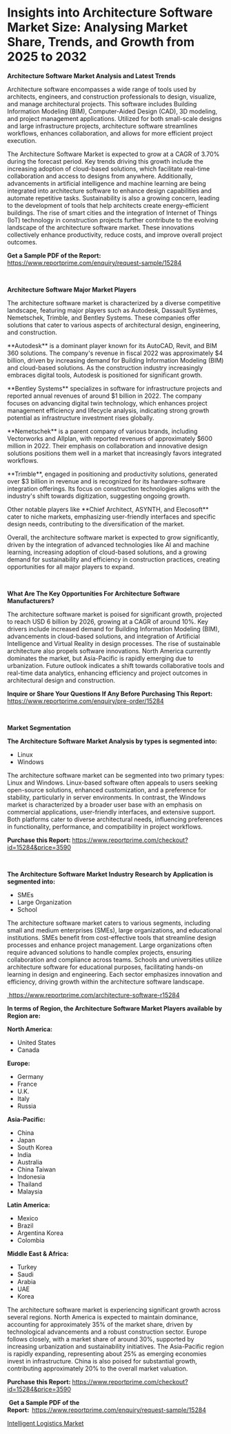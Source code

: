 <p><h1>Insights into Architecture Software Market Size: Analysing Market Share, Trends, and Growth from 2025 to 2032</h1></p><p><strong>Architecture Software Market Analysis and Latest Trends</strong></p>
<p><p>Architecture software encompasses a wide range of tools used by architects, engineers, and construction professionals to design, visualize, and manage architectural projects. This software includes Building Information Modeling (BIM), Computer-Aided Design (CAD), 3D modeling, and project management applications. Utilized for both small-scale designs and large infrastructure projects, architecture software streamlines workflows, enhances collaboration, and allows for more efficient project execution.</p><p>The Architecture Software Market is expected to grow at a CAGR of 3.70% during the forecast period. Key trends driving this growth include the increasing adoption of cloud-based solutions, which facilitate real-time collaboration and access to designs from anywhere. Additionally, advancements in artificial intelligence and machine learning are being integrated into architecture software to enhance design capabilities and automate repetitive tasks. Sustainability is also a growing concern, leading to the development of tools that help architects create energy-efficient buildings. The rise of smart cities and the integration of Internet of Things (IoT) technology in construction projects further contribute to the evolving landscape of the architecture software market. These innovations collectively enhance productivity, reduce costs, and improve overall project outcomes.</p></p>
<p><strong>Get a Sample PDF of the Report:&nbsp;</strong> <a href="https://www.reportprime.com/enquiry/request-sample/15284?utm_campaign=2215&utm_medium=2&utm_source=Github&utm_content=ia&utm_term=30032025&utm_id=architecture-software">https://www.reportprime.com/enquiry/request-sample/15284</a></p>
<p>&nbsp;</p>
<p><strong>Architecture Software Major Market Players</strong></p>
<p><p>The architecture software market is characterized by a diverse competitive landscape, featuring major players such as Autodesk, Dassault Systèmes, Nemetschek, Trimble, and Bentley Systems. These companies offer solutions that cater to various aspects of architectural design, engineering, and construction.</p><p>**Autodesk** is a dominant player known for its AutoCAD, Revit, and BIM 360 solutions. The company's revenue in fiscal 2022 was approximately $4 billion, driven by increasing demand for Building Information Modeling (BIM) and cloud-based solutions. As the construction industry increasingly embraces digital tools, Autodesk is positioned for significant growth.</p><p>**Bentley Systems** specializes in software for infrastructure projects and reported annual revenues of around $1 billion in 2022. The company focuses on advancing digital twin technology, which enhances project management efficiency and lifecycle analysis, indicating strong growth potential as infrastructure investment rises globally.</p><p>**Nemetschek** is a parent company of various brands, including Vectorworks and Allplan, with reported revenues of approximately $600 million in 2022. Their emphasis on collaboration and innovative design solutions positions them well in a market that increasingly favors integrated workflows.</p><p>**Trimble**, engaged in positioning and productivity solutions, generated over $3 billion in revenue and is recognized for its hardware-software integration offerings. Its focus on construction technologies aligns with the industry's shift towards digitization, suggesting ongoing growth.</p><p>Other notable players like **Chief Architect, ASYNTH, and Elecosoft** cater to niche markets, emphasizing user-friendly interfaces and specific design needs, contributing to the diversification of the market.</p><p>Overall, the architecture software market is expected to grow significantly, driven by the integration of advanced technologies like AI and machine learning, increasing adoption of cloud-based solutions, and a growing demand for sustainability and efficiency in construction practices, creating opportunities for all major players to expand.</p></p>
<p>&nbsp;</p>
<p><strong>What Are The Key Opportunities For Architecture Software Manufacturers?</strong></p>
<p><p>The architecture software market is poised for significant growth, projected to reach USD 6 billion by 2026, growing at a CAGR of around 10%. Key drivers include increased demand for Building Information Modeling (BIM), advancements in cloud-based solutions, and integration of Artificial Intelligence and Virtual Reality in design processes. The rise of sustainable architecture also propels software innovations. North America currently dominates the market, but Asia-Pacific is rapidly emerging due to urbanization. Future outlook indicates a shift towards collaborative tools and real-time data analytics, enhancing efficiency and project outcomes in architectural design and construction.</p></p>
<p><strong>Inquire or Share Your Questions If Any Before Purchasing This Report:</strong> <a href="https://www.reportprime.com/enquiry/pre-order/15284?utm_campaign=2215&utm_medium=2&utm_source=Github&utm_content=ia&utm_term=30032025&utm_id=architecture-software">https://www.reportprime.com/enquiry/pre-order/15284</a></p>
<p>&nbsp;</p>
<p><strong>Market Segmentation</strong></p>
<p><strong>The Architecture Software Market Analysis by types is segmented into:</strong></p>
<p><ul><li>Linux</li><li>Windows</li></ul></p>
<p><p>The architecture software market can be segmented into two primary types: Linux and Windows. Linux-based software often appeals to users seeking open-source solutions, enhanced customization, and a preference for stability, particularly in server environments. In contrast, the Windows market is characterized by a broader user base with an emphasis on commercial applications, user-friendly interfaces, and extensive support. Both platforms cater to diverse architectural needs, influencing preferences in functionality, performance, and compatibility in project workflows.</p></p>
<p><strong>Purchase this Report:&nbsp;</strong><a href="https://www.reportprime.com/checkout?id=15284&price=3590&utm_campaign=2215&utm_medium=2&utm_source=Github&utm_content=ia&utm_term=30032025&utm_id=architecture-software">https://www.reportprime.com/checkout?id=15284&price=3590</a></p>
<p>&nbsp;</p>
<p><strong>The Architecture Software Market Industry Research by Application is segmented into:</strong></p>
<p><ul><li>SMEs</li><li>Large Organization</li><li>School</li></ul></p>
<p><p>The architecture software market caters to various segments, including small and medium enterprises (SMEs), large organizations, and educational institutions. SMEs benefit from cost-effective tools that streamline design processes and enhance project management. Large organizations often require advanced solutions to handle complex projects, ensuring collaboration and compliance across teams. Schools and universities utilize architecture software for educational purposes, facilitating hands-on learning in design and engineering. Each sector emphasizes innovation and efficiency, driving growth within the architecture software landscape.</p></p>
<p><a href="https://www.reportprime.com/architecture-software-r15284?utm_campaign=2215&utm_medium=2&utm_source=Github&utm_content=ia&utm_term=30032025&utm_id=architecture-software">&nbsp;https://www.reportprime.com/architecture-software-r15284</a></p>
<p><strong>In terms of Region, the Architecture Software Market Players available by Region are:</strong></p>
<p>
    <p> <strong> North America: </strong>
        <ul>
            <li>United States</li>
            <li>Canada</li>
        </ul>
        </p> 
    <p> <strong> Europe: </strong>
        <ul>
            <li>Germany</li>
            <li>France</li>
            <li>U.K.</li>
            <li>Italy</li>
            <li>Russia</li>
        </ul>
        </p> 
    <p> <strong> Asia-Pacific: </strong>
        <ul>
            <li>China</li>
            <li>Japan</li>
            <li>South Korea</li>
            <li>India</li>
            <li>Australia</li>
            <li>China Taiwan</li>
            <li>Indonesia</li>
            <li>Thailand</li>
            <li>Malaysia</li>
        </ul>
        </p> 
    <p> <strong> Latin America: </strong>
        <ul>
            <li>Mexico</li>
            <li>Brazil</li>
            <li>Argentina Korea</li>
            <li>Colombia</li>
        </ul>
        </p> 
    <p> <strong> Middle East & Africa: </strong>
        <ul>
            <li>Turkey</li>
            <li>Saudi</li>
            <li>Arabia</li>
            <li>UAE</li>
            <li>Korea</li>
        </ul>
    </p>
    </p>
<p><p>The architecture software market is experiencing significant growth across several regions. North America is expected to maintain dominance, accounting for approximately 35% of the market share, driven by technological advancements and a robust construction sector. Europe follows closely, with a market share of around 30%, supported by increasing urbanization and sustainability initiatives. The Asia-Pacific region is rapidly expanding, representing about 25% as emerging economies invest in infrastructure. China is also poised for substantial growth, contributing approximately 20% to the overall market valuation.</p></p>
<p><strong>Purchase this Report: </strong><a href="https://www.reportprime.com/checkout?id=15284&price=3590&utm_campaign=2215&utm_medium=2&utm_source=Github&utm_content=ia&utm_term=30032025&utm_id=architecture-software">https://www.reportprime.com/checkout?id=15284&price=3590</a></p>
<p>&nbsp;<strong>Get a Sample PDF of the Report:&nbsp;&nbsp;</strong><a href="https://www.reportprime.com/enquiry/request-sample/15284?utm_campaign=2215&utm_medium=2&utm_source=Github&utm_content=ia&utm_term=30032025&utm_id=architecture-software">https://www.reportprime.com/enquiry/request-sample/15284</a></p>
<p><strong></strong></p>
<p><p><a href="https://github.com/hgf64gh/Market-Research-Report-List-2/blob/main/intelligent-logistics-market.md?utm_campaign=2215&utm_medium=2&utm_source=Github&utm_content=ia&utm_term=30032025&utm_id=architecture-software">Intelligent Logistics Market</a></p></p>